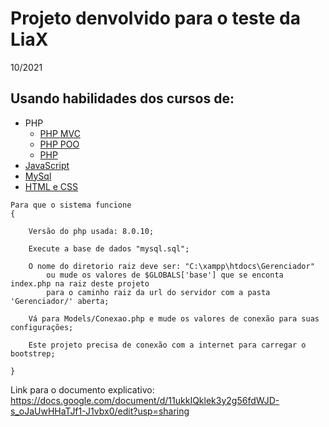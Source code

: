 # Projeto denvolvido para o teste da LiaX
10/2021

## Usando habilidades dos cursos de:
- PHP
  - [PHP MVC](https://www.youtube.com/playlist?list=PLYGFJHWj9BYqyAxiT02orCWbta5lWsCCL)
  - [PHP POO](https://www.youtube.com/playlist?list=PLHz_AreHm4dmGuLII3tsvryMMD7VgcT7x)
  - [PHP](https://www.youtube.com/playlist?list=PLHz_AreHm4dm4beCCCmW4xwpmLf6EHY9k)
- [JavaScript](https://www.youtube.com/playlist?list=PLHz_AreHm4dlsK3Nr9GVvXCbpQyHQl1o1)
- [MySql](https://www.youtube.com/playlist?list=PLHz_AreHm4dkBs-795Dsgvau_ekxg8g1r)
- [HTML e CSS](https://www.youtube.com/playlist?list=PL-u8JWLN6xau0QpzuOTeTI954SsIGEsVA)

```
Para que o sistema funcione
{

    Versão do php usada: 8.0.10;

    Execute a base de dados "mysql.sql";

    O nome do diretorio raiz deve ser: "C:\xampp\htdocs\Gerenciador"
        ou mude os valores de $GLOBALS['base'] que se enconta index.php na raiz deste projeto
        para o caminho raiz da url do servidor com a pasta 'Gerenciador/' aberta;

    Vá para Models/Conexao.php e mude os valores de conexão para suas configurações;

    Este projeto precisa de conexão com a internet para carregar o bootstrep;

}
```
Link para o documento explicativo:
https://docs.google.com/document/d/11ukkIQklek3y2g56fdWJD-s_oJaUwHHaTJf1-J1vbx0/edit?usp=sharing
